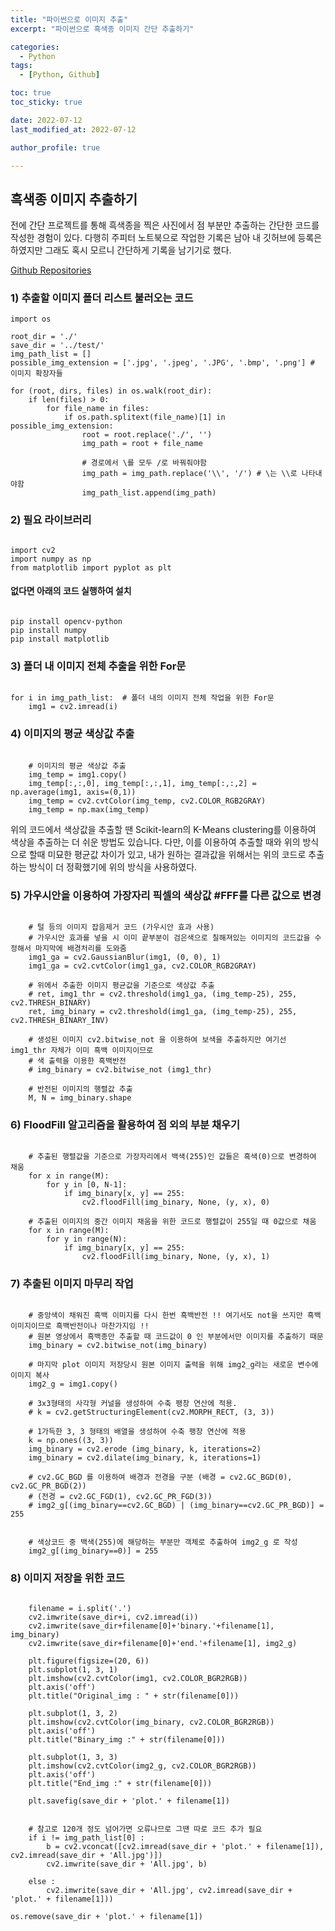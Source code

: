 ```yaml
---
title: "파이썬으로 이미지 추출"
excerpt: "파이썬으로 흑색종 이미지 간단 추출하기"

categories:
  - Python
tags:
  - [Python, Github]

toc: true
toc_sticky: true

date: 2022-07-12
last_modified_at: 2022-07-12

author_profile: true

---
```


## 흑색종 이미지 추출하기

전에 간단 프로젝트를 통해 흑색종을 찍은 사진에서 점 부분만 추출하는 간단한 코드를 작성한 경험이 있다.
다행히 주피터 노트북으로 작업한 기록은 남아 내 깃허브에 등록은 하였지만 그래도 혹시 모르니 간단하게 기록을 남기기로 했다.

<a target="_blank" href="https://github.com/carudia/black_python">Github Repositories</a>

### 1) 추출할 이미지 폴더 리스트 불러오는 코드
<pre><code>import os

root_dir = './'
save_dir = '../test/'
img_path_list = []
possible_img_extension = ['.jpg', '.jpeg', '.JPG', '.bmp', '.png'] # 이미지 확장자들
 
for (root, dirs, files) in os.walk(root_dir):
    if len(files) > 0:
        for file_name in files:
            if os.path.splitext(file_name)[1] in possible_img_extension:
                root = root.replace('./', '')
                img_path = root + file_name
                
                # 경로에서 \를 모두 /로 바꿔줘야함
                img_path = img_path.replace('\\', '/') # \는 \\로 나타내야함         
                img_path_list.append(img_path)
</code></pre>

### 2) 필요 라이브러리
<pre><code>
import cv2
import numpy as np
from matplotlib import pyplot as plt
</code></pre>

#### 없다면 아래의 코드 실행하여 설치
<pre><code>
pip install opencv-python
pip install numpy
pip install matplotlib
</code></pre>

### 3) 폴더 내 이미지 전체 추출을 위한 For문
<pre><code>
for i in img_path_list:  # 폴더 내의 이미지 전체 작업을 위한 For문
    img1 = cv2.imread(i)
</code></pre>

### 4) 이미지의 평균 색상값 추출
<pre><code>
    # 이미지의 평균 색상값 추출
    img_temp = img1.copy()
    img_temp[:,:,0], img_temp[:,:,1], img_temp[:,:,2] = np.average(img1, axis=(0,1))
    img_temp = cv2.cvtColor(img_temp, cv2.COLOR_RGB2GRAY)
    img_temp = np.max(img_temp)
</code></pre>

위의 코드에서 색상값을 추출할 땐 Scikit-learn의 K-Means clustering를 이용하여 색상을 추출하는 더 쉬운 방법도 있습니다.
다만, 이를 이용하여 추출할 때와 위의 방식으로 할때 미묘한 평균값 차이가 있고,
내가 원하는 결과값을 위해서는 위의 코드로 추출하는 방식이 더 정확했기에 위의 방식을 사용하였다.

### 5) 가우시안을 이용하여 가장자리 픽셀의 색상값 #FFF를 다른 값으로 변경
<pre><code>
    # 털 등의 이미지 잡음제거 코드 (가우시안 효과 사용)
    # 가우시안 효과를 넣을 시 이미 끝부분이 검은색으로 칠해져있는 이미지의 코드값을 수정해서 마지막에 배경처리를 도와줌
    img1_ga = cv2.GaussianBlur(img1, (0, 0), 1)
    img1_ga = cv2.cvtColor(img1_ga, cv2.COLOR_RGB2GRAY)
    
    # 위에서 추출한 이미지 평균값을 기준으로 색상값 추출
    # ret, img1_thr = cv2.threshold(img1_ga, (img_temp-25), 255, cv2.THRESH_BINARY)
    ret, img_binary = cv2.threshold(img1_ga, (img_temp-25), 255, cv2.THRESH_BINARY_INV)
    
    # 생성된 이미지 cv2.bitwise_not 을 이용하여 보색을 추출하지만 여기선 img1_thr 자체가 이미 흑백 이미지이므로
    # 색 출력을 이용한 흑백반전
    # img_binary = cv2.bitwise_not (img1_thr)
    
    # 반전된 이미지의 행렬값 추출
    M, N = img_binary.shape
</code></pre>

### 6) FloodFill 알고리즘을 활용하여 점 외의 부분 채우기
<pre><code>
    # 추출된 행렬값을 기준으로 가장자리에서 백색(255)인 값들은 흑색(0)으로 변경하여 채움
    for x in range(M):
        for y in [0, N-1]:
            if img_binary[x, y] == 255:
                cv2.floodFill(img_binary, None, (y, x), 0)

    # 추출된 이미지의 중간 이미지 채움을 위한 코드로 행렬값이 255일 때 0값으로 채움
    for x in range(M):
        for y in range(N):
            if img_binary[x, y] == 255:
                cv2.floodFill(img_binary, None, (y, x), 1)
</code></pre>

### 7) 추출된 이미지 마무리 작업
<pre><code>
    # 중앙색이 채워진 흑백 이미지를 다시 한번 흑백반전 !! 여기서도 not을 쓰지만 흑백 이미지이므로 흑백반전이나 마찬가지임 !!
    # 원본 영상에서 흑백종만 추출할 때 코드값이 0 인 부분에서만 이미지를 추출하기 때문
    img_binary = cv2.bitwise_not(img_binary)
    
    # 마지막 plot 이미지 저장당시 원본 이미지 출력을 위해 img2_g라는 새로운 변수에 이미지 복사
    img2_g = img1.copy()
    
    # 3x3형태의 사각형 커널을 생성하여 수축 팽창 연산에 적용.
    # k = cv2.getStructuringElement(cv2.MORPH_RECT, (3, 3))

    # 1가득한 3, 3 형태의 배열을 생성하여 수축 팽창 연산에 적용
    k = np.ones((3, 3))
    img_binary = cv2.erode (img_binary, k, iterations=2)
    img_binary = cv2.dilate(img_binary, k, iterations=1)
    
    # cv2.GC_BGD 를 이용하여 배경과 전경을 구분 (배경 = cv2.GC_BGD(0), cv2.GC_PR_BGD(2))
    # (전경 = cv2.GC_FGD(1), cv2.GC_PR_FGD(3))
    # img2_g[(img_binary==cv2.GC_BGD) | (img_binary==cv2.GC_PR_BGD)] = 255
    
    
    # 색상코드 중 백색(255)에 해당하는 부분만 객체로 추출하여 img2_g 로 작성
    img2_g[(img_binary==0)] = 255
</code></pre>

### 8) 이미지 저장을 위한 코드
<pre><code>
    filename = i.split('.')
    cv2.imwrite(save_dir+i, cv2.imread(i))
    cv2.imwrite(save_dir+filename[0]+'binary.'+filename[1], img_binary)
    cv2.imwrite(save_dir+filename[0]+'end.'+filename[1], img2_g)

    plt.figure(figsize=(20, 6))
    plt.subplot(1, 3, 1)
    plt.imshow(cv2.cvtColor(img1, cv2.COLOR_BGR2RGB))
    plt.axis('off')
    plt.title("Original_img : " + str(filename[0]))
    
    plt.subplot(1, 3, 2)
    plt.imshow(cv2.cvtColor(img_binary, cv2.COLOR_BGR2RGB))
    plt.axis('off')
    plt.title("Binary_img :" + str(filename[0]))
    
    plt.subplot(1, 3, 3)
    plt.imshow(cv2.cvtColor(img2_g, cv2.COLOR_BGR2RGB))
    plt.axis('off')
    plt.title("End_img :" + str(filename[0]))
    
    plt.savefig(save_dir + 'plot.' + filename[1])
    
    
    # 참고로 120개 정도 넘어가면 오류나므로 그땐 따로 코드 추가 필요
    if i != img_path_list[0] :
        b = cv2.vconcat([cv2.imread(save_dir + 'plot.' + filename[1]), cv2.imread(save_dir + 'All.jpg')])
        cv2.imwrite(save_dir + 'All.jpg', b)
        
    else :
        cv2.imwrite(save_dir + 'All.jpg', cv2.imread(save_dir + 'plot.' + filename[1]))
    
os.remove(save_dir + 'plot.' + filename[1])
</code></pre>
